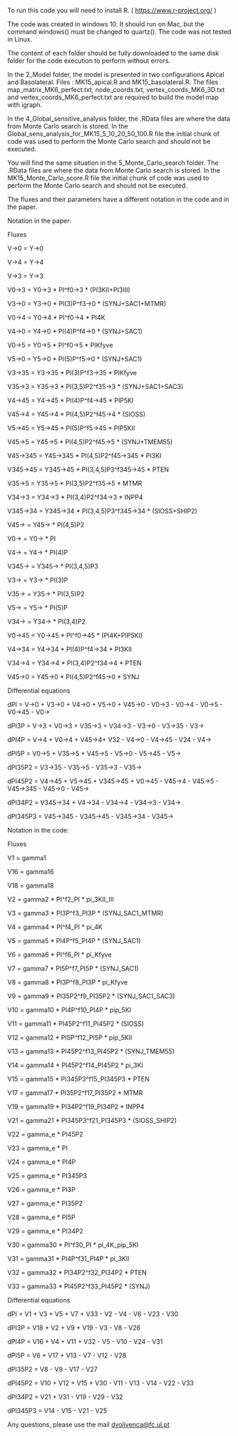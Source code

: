 To run this code you will need to install R. ( https://www.r-project.org/ )

The code was created in windows 10. It should run on Mac, but the command windows() must be changed to quartz(). The code was not tested in Linux. 

The content of each folder should be fully downloaded to the same disk folder for the code execution to perform without errors.

In the 2_Model folder, the model is presented in two configurations Apical and Basolateral. Files : MK15_apical.R and MK15_basolateral.R. The files map_matrix_MK6_perfect.txt, node_coords.txt, vertex_coords_MK6_3D.txt and vertex_coords_MK6_perfect.txt are required to build the model map with igraph.

In the 4_Global_sensitive_analysis folder, the .RData files are where the data from Monte Carlo search is stored. In the Global_sens_analysis_for_MK15_5_10_20_50_100.R file the initial chunk of code was used to perform the Monte Carlo search and should not be executed. 

You will find the same situation in the 5_Monte_Carlo_search folder. The .RData files are where the data from Monte Carlo search is stored. In the MK15_Monte_Carlo_score.R file the initial chunk of code was used to perform the Monte Carlo search and should not be executed. 

The fluxes and their parameters have a different notation in the code and in the paper.

Notation in the paper:

Fluxes

V->0 = Y->0

V->4 = Y->4

V->3 = Y->3

V0->3 = Y0->3 * PI^f0->3 * (PI3KII+PI3III)

V3->0 = Y3->0 * PI(3)P^f3->0 * (SYNJ+SAC1+MTMR)

V0->4 = Y0->4 * PI^f0->4 * PI4K 

V4->0 = Y4->0 * PI(4)P^f4->0 * (SYNJ+SAC1) 

V0->5 = Y0->5  * PI^f0->5 * PIKfyve 

V5->0 = Y5->0 * PI(5)P^f5->0 * (SYNJ+SAC1) 

V3->35 = Y3->35 * PI(3)P^f3->35 * PIKfyve 

V35->3 = Y35->3 * PI(3,5)P2^f35->3 * (SYNJ+SAC1+SAC3) 

V4->45 = Y4->45 * PI(4)P^f4->45 * PIP5KI 

V45->4 = Y45->4 * PI(4,5)P2^f45->4 * (SIOSS) 

V5->45 = Y5->45 * PI(5)P^f5->45 * PIP5KII 

V45->5 = Y45->5 * PI(4,5)P2^f45->5 * (SYNJ+TMEM55) 

V45->345 = Y45->345 * PI(4,5)P2^f45->345 * PI3KI 	

V345->45 = Y345->45 * PI(3,4,5)P3^f345->45 * PTEN 

V35->5 = Y35->5 * PI(3,5)P2^f35->5 * MTMR 

V34->3 = Y34->3 * PI(3,4)P2^f34->3 * INPP4 

V345->34 = Y345->34 * PI(3,4,5)P3^f345->34 * (SIOSS+SHIP2) 

V45-> = Y45-> * PI(4,5)P2

V0-> = Y0-> * PI

V4-> = Y4-> * PI(4)P

V345-> = Y345-> * PI(3,4,5)P3

V3-> = Y3-> * PI(3)P

V35-> = Y35-> * PI(3,5)P2

V5-> = Y5-> * PI(5)P

V34-> = Y34-> * PI(3,4)P2

V0->45 = Y0->45 * PI^f0->45 * (PI4K+PIP5KI) 

V4->34 = Y4->34 * PI(4)P^f4->34 * PI3KII 

V34->4 = Y34->4 * PI(3,4)P2^f34->4 * PTEN 

V45->0 = Y45->0 * PI(4,5)P2^f45->0 * SYNJ

Differential equations

dPI = V->0 + V3->0 + V4->0 + V5->0 + V45->0 - V0->3 - V0->4 - V0->5 - V0->45 - V0-> 

dPI3P = V->3  + V0->3 + V35->3 + V34->3 - V3->0 - V3->35 - V3->

dPI4P = V->4 + V0->4 + V45->4+ V32 - V4->0 - V4->45  - V24 - V4->

dPI5P = V0->5 + V35->5 + V45->5 - V5->0 - V5->45 - V5->

dPI35P2 = V3->35 - V35->5 - V35->3 - V35->

dPI45P2 = V4->45 + V5->45 + V345->45 + V0->45 - V45->4 - V45->5 - V45->345 - V45->0 - V45->

dPI34P2 = V345->34 + V4->34 - V34->4 - V34->3 - V34->

dPI345P3 = V45->345 - V345->45 - V345->34 - V345->

Notation in the code:

Fluxes		

V1 = gamma1

V16 = gamma16

V18 = gamma18

V2 = gamma2 * PI^f2_PI * pi_3KII_III

V3 = gamma3 * PI3P^f3_PI3P * (SYNJ_SAC1_MTMR)

V4 = gamma4 * PI^f4_PI * pi_4K

V5 = gamma5 * PI4P^f5_PI4P * (SYNJ_SAC1)

V6 = gamma6 * PI^f6_PI * pi_Kfyve

V7 = gamma7 * PI5P^f7_PI5P * (SYNJ_SAC1)

V8 = gamma8 * PI3P^f8_PI3P * pi_Kfyve

V9 = gamma9 * PI35P2^f9_PI35P2 * (SYNJ_SAC1_SAC3)

V10 = gamma10 * PI4P^f10_PI4P * pip_5KI

V11 = gamma11 * PI45P2^f11_PI45P2 * (SIOSS)

V12 = gamma12 * PI5P^f12_PI5P * pip_5KII

V13 = gamma13 * PI45P2^f13_PI45P2 * (SYNJ_TMEM55)

V14 = gamma14 * PI45P2^f14_PI45P2 * pi_3KI

V15 = gamma15 * PI345P3^f15_PI345P3 * PTEN

V17 = gamma17 * PI35P2^f17_PI35P2 * MTMR

V19 = gamma19 * PI34P2^f19_PI34P2 * INPP4

V21 = gamma21 * PI345P3^f21_PI345P3 * (SIOSS_SHIP2)

V22 = gamma_e * PI45P2

V23 = gamma_e * PI

V24 = gamma_e * PI4P

V25 = gamma_e * PI345P3

V26 = gamma_e * PI3P

V27 = gamma_e * PI35P2

V28 = gamma_e * PI5P

V29 = gamma_e * PI34P2

V30 = gamma30 * PI^f30_PI * pi_4K_pip_5KI

V31 = gamma31 * PI4P^f31_PI4P * pi_3KII

V32 = gamma32 * PI34P2^f32_PI34P2 * PTEN 

V33 = gamma33 * PI45P2^f33_PI45P2 * (SYNJ)

Differential equations

dPI = V1 + V3 + V5 + V7 + V33 - V2 - V4 - V6 - V23 - V30 

dPI3P = V18 + V2 + V9 + V19 - V3 - V8 - V26

dPI4P = V16 + V4 + V11 + V32 - V5 - V10 - V24 - V31

dPI5P = V6 + V17 + V13 - V7 - V12 - V28

dPI35P2 = V8 - V9 - V17 - V27

dPI45P2 = V10 + V12 + V15 + V30 - V11 - V13 - V14 - V22 - V33

dPI34P2 = V21 + V31 - V19 - V29 - V32

dPI345P3 = V14 - V15 - V21 - V25



Any questions, please use the mail dvolivenca@fc.ul.pt
